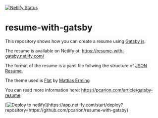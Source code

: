 [![Netlify Status](https://api.netlify.com/api/v1/badges/146aea20-09b6-497a-bc7b-b9842a1d0fdb/deploy-status)](https://app.netlify.com/sites/resume-with-gatsby/deploys)

# resume-with-gatsby

This repository shows how you can create a resume using [Gatsby js](https://www.gatsbyjs.org/).

The resume is available on Netlify at: https://resume-with-gatsby.netlify.com/

The format of the resume is a yaml file follwing the structure of [JSON Resume](https://jsonresume.org/),

The theme used is [Flat](https://themes.jsonresume.org/theme/flat) by [Mattias Erming](https://github.com/erming)

You can read more information here: https://pcarion.com/article/gatsby-resume

[![Deploy to netlify](https://www.netlify.com/img/deploy/button.svg.)](https://app.netlify.com/start/deploy?repository=https://github.com/pcarion/resume-with-gatsby)
